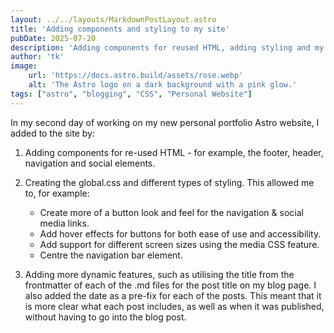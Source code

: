 ```yaml
---
layout: ../../layouts/MarkdownPostLayout.astro
title: 'Adding components and styling to my site'
pubDate: 2025-07-20
description: 'Adding components for reused HTML, adding styling and my second blog post.'
author: 'tk'
image:
    url: 'https://docs.astro.build/assets/rose.webp'
    alt: 'The Astro logo on a dark background with a pink glow.'
tags: ["astro", "blogging", "CSS", "Personal Website"]
---
```

In my second day of working on my new personal portfolio Astro website, I added to the site by:

1. Adding components for re-used HTML - for example, the footer, header, navigation and social elements.

2. Creating the global.css and different types of styling. This allowed me to, for example:

    * Create more of a button look and feel for the navigation & social media links.
    * Add hover effects for buttons for both ease of use and accessibility.
    * Add support for different screen sizes using the media CSS feature.
    * Centre the navigation bar element.

3. Adding more dynamic features, such as utilising the title from the frontmatter of each of the .md files for the post title on my blog page. I also added the date as a pre-fix for each of the posts. This meant that it is more clear what each post includes, as well as when it was published, without having to go into the blog post. 